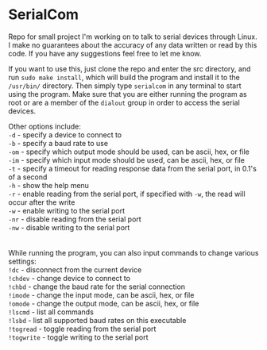 # SerialCom
Repo for small project I'm working on to talk to serial devices through Linux.  I make no guarantees about the accuracy of any data written or read by this code.  If you have any suggestions feel free to let me know.

If you want to use this, just clone the repo and enter the src directory, and run `sudo make install`, which will build the program and install it to the `/usr/bin/` directory.  Then simply type `serialcom` in any terminal to start using the program.  Make sure that you are either running the program as root or are a member of the `dialout` group in order to access the serial devices.

Other options include:<br>
`-d` - specify a device to connect to<br>
`-b` - specify a baud rate to use<br>
`-om` - specify which output mode should be used, can be ascii, hex, or file<br>
`-im` - specify which input mode should be used, can be ascii, hex, or file<br>
`-t` - specify a timeout for reading response data from the serial port, in 0.1's of a second<br>
`-h` - show the help menu<br>
`-r` - enable reading from the serial port, if specified with `-w`, the read will occur after the write<br>
`-w` - enable writing to the serial port<br>
`-nr` - disable reading from the serial port<br>
`-nw` - disable writing to the serial port<br>
<br>
<br>
While running the program, you can also input commands to change various settings:<br>
`!dc` - disconnect from the current device<br>
`!chdev` - change device to connect to<br>
`!chbd` - change the baud rate for the serial connection<br>
`!imode` - change the input mode, can be ascii, hex, or file<br>
`!omode` - change the output mode, can be ascii, hex, or file<br>
`!lscmd` - list all commands<br>
`!lsbd` - list all supported baud rates on this executable<br>
`!togread` - toggle reading from the serial port<br>
`!togwrite` - toggle writing to the serial port<br>
